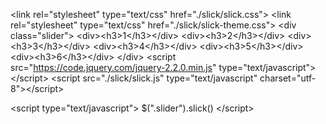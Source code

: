 &lt;link rel=&quot;stylesheet&quot; type=&quot;text/css&quot; href=&quot;./slick/slick.css&quot;&gt;
&lt;link rel=&quot;stylesheet&quot; type=&quot;text/css&quot; href=&quot;./slick/slick-theme.css&quot;&gt;
&lt;div class=&quot;slider&quot;&gt;
  &lt;div&gt;&lt;h3&gt;1&lt;/h3&gt;&lt;/div&gt;
  &lt;div&gt;&lt;h3&gt;2&lt;/h3&gt;&lt;/div&gt;
  &lt;div&gt;&lt;h3&gt;3&lt;/h3&gt;&lt;/div&gt;
  &lt;div&gt;&lt;h3&gt;4&lt;/h3&gt;&lt;/div&gt;
  &lt;div&gt;&lt;h3&gt;5&lt;/h3&gt;&lt;/div&gt;
  &lt;div&gt;&lt;h3&gt;6&lt;/h3&gt;&lt;/div&gt;
&lt;/div&gt;
&lt;script src=&quot;https://code.jquery.com/jquery-2.2.0.min.js&quot; type=&quot;text/javascript&quot;&gt;&lt;/script&gt;
&lt;script src=&quot;./slick/slick.js&quot; type=&quot;text/javascript&quot; charset=&quot;utf-8&quot;&gt;&lt;/script&gt;

&lt;script type=&quot;text/javascript&quot;&gt;
	$(&quot;.slider&quot;).slick()
&lt;/script&gt;
